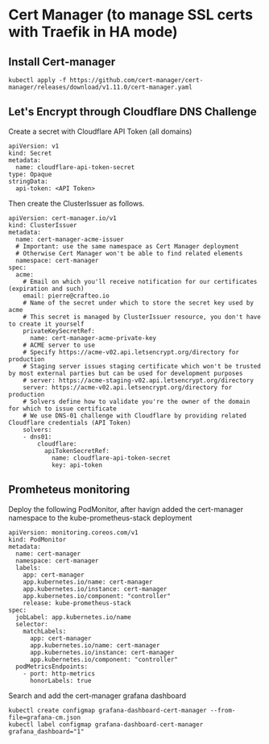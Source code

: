 # Cert Manager (to manage SSL certs with Traefik in HA mode)

## Install Cert-manager

```
kubectl apply -f https://github.com/cert-manager/cert-manager/releases/download/v1.11.0/cert-manager.yaml
```
## Let's Encrypt through Cloudflare DNS Challenge

Create a secret with Cloudflare API Token (all domains)

```
apiVersion: v1
kind: Secret
metadata:
  name: cloudflare-api-token-secret
type: Opaque
stringData:
  api-token: <API Token>
```

Then create the ClusterIssuer as follows.

```
apiVersion: cert-manager.io/v1
kind: ClusterIssuer
metadata:
  name: cert-manager-acme-issuer
  # Important: use the same namespace as Cert Manager deployment
  # Otherwise Cert Manager won't be able to find related elements
  namespace: cert-manager
spec:
  acme:
    # Email on which you'll receive notification for our certificates (expiration and such)
    email: pierre@crafteo.io
    # Name of the secret under which to store the secret key used by acme
    # This secret is managed by ClusterIssuer resource, you don't have to create it yourself
    privateKeySecretRef:
      name: cert-manager-acme-private-key
    # ACME server to use
    # Specify https://acme-v02.api.letsencrypt.org/directory for production
    # Staging server issues staging certificate which won't be trusted by most external parties but can be used for development purposes
    # server: https://acme-staging-v02.api.letsencrypt.org/directory
    server: https://acme-v02.api.letsencrypt.org/directory for production
    # Solvers define how to validate you're the owner of the domain for which to issue certificate
    # We use DNS-01 challenge with Cloudflare by providing related Cloudflare credentials (API Token) 
    solvers:
    - dns01:
        cloudflare:
          apiTokenSecretRef:
            name: cloudflare-api-token-secret
            key: api-token
```

## Promheteus monitoring

Deploy the following PodMonitor, after havign added the cert-manager namespace to the kube-prometheus-stack deployment

```
apiVersion: monitoring.coreos.com/v1
kind: PodMonitor
metadata:
  name: cert-manager
  namespace: cert-manager
  labels:
    app: cert-manager
    app.kubernetes.io/name: cert-manager
    app.kubernetes.io/instance: cert-manager
    app.kubernetes.io/component: "controller"
    release: kube-prometheus-stack
spec:
  jobLabel: app.kubernetes.io/name
  selector:
    matchLabels:
      app: cert-manager
      app.kubernetes.io/name: cert-manager
      app.kubernetes.io/instance: cert-manager
      app.kubernetes.io/component: "controller"
  podMetricsEndpoints:
    - port: http-metrics
      honorLabels: true
```
Search and add the cert-manager grafana dashboard

```
kubectl create configmap grafana-dashboard-cert-manager --from-file=grafana-cm.json
kubectl label configmap grafana-dashboard-cert-manager grafana_dashboard="1"
```

